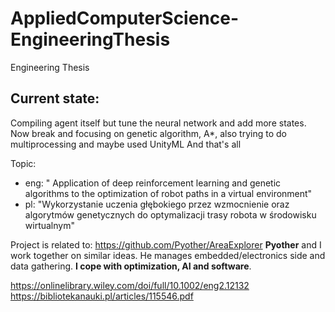 # AppliedComputerScience-EngineeringThesis
Engineering Thesis

## Current state:
Compiling agent itself but tune the neural network and add more states.
Now break and focusing on genetic algorithm, A*, also trying to do multiprocessing and maybe used UnityML
And that's all


Topic:  
- eng: "	Application of deep reinforcement learning and genetic algorithms to the optimization of robot paths in a virtual environment" 
- pl: "Wykorzystanie uczenia głębokiego przez wzmocnienie oraz algorytmów genetycznych do optymalizacji trasy robota w środowisku wirtualnym"

Project is related to: https://github.com/Pyother/AreaExplorer
**Pyother** and I work together on similar ideas. He manages embedded/electronics side and data gathering. **I cope with optimization,
AI and software**.  


https://onlinelibrary.wiley.com/doi/full/10.1002/eng2.12132  
https://bibliotekanauki.pl/articles/115546.pdf  